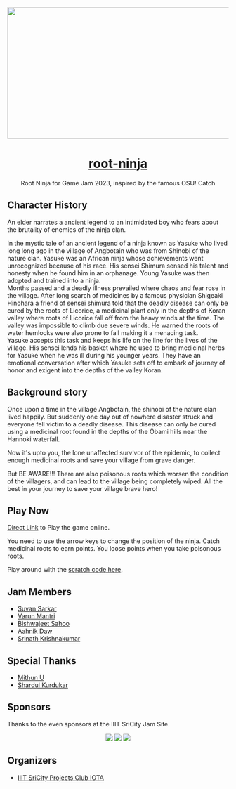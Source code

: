 

<img src="https://user-images.githubusercontent.com/113375039/216830920-fb768135-eb4b-4b81-8532-2237c0293653.png" height="300" width="1080">
<h1 align="center"> <a href="https://ping0ms.github.io/root-ninja/">root-ninja </h1></a> </h1>

<p align="center">Root Ninja for Game Jam 2023, inspired by the famous OSU! Catch</p>

## Character History

An elder narrates a ancient legend to an intimidated boy who fears about the brutality of enemies of the ninja clan.

In the mystic tale of an ancient legend of a ninja known as Yasuke who lived long long ago in the village of Angbotain who was from Shinobi of the nature clan. Yasuke was an African ninja whose achievements went unrecognized because of his race. His sensei Shimura sensed his talent and honesty when he found him in an orphanage. Young Yasuke was then adopted and trained into a ninja. </br>
Months passed and a deadly illness prevailed where chaos and fear rose in the village. After long search of medicines by a famous physician Shigeaki Hinohara a friend of sensei shimura told that the deadly disease can only be cured by the roots of Licorice, a medicinal plant only in the depths of Koran valley where roots of Licorice fall off from the heavy winds at the time. The valley was impossible to climb due severe winds. He warned the roots of water hemlocks were also prone to fall making it a menacing task. </br>
Yasuke accepts this task and keeps his life on the line for the lives of the village. His sensei lends his basket where he used to bring medicinal herbs for Yasuke when he was ill during his younger years. They have an emotional conversation after which Yasuke sets off to embark of journey of honor and exigent into the depths of the valley Koran.

## Background story

Once upon a time in the village Angbotain, the shinobi of the nature clan lived happily. But suddenly one day out of nowhere disaster struck and everyone fell victim to a deadly disease. This disease can only be cured using a medicinal root found in the depths of the Ōbami hills near the Hannoki waterfall.

Now it's upto you, the lone unaffected survivor of the epidemic, to collect enough medicinal roots and save your village from grave danger.

But BE AWARE!!! There are also poisonous roots which worsen the condition of the villagers, and can lead to the village being completely wiped. All the best in your journey to save your village brave hero!

## Play Now

[Direct Link](https://ping0ms.github.io/root-ninja/play.html) to Play the game online.

You need to use the arrow keys to change the position of the ninja. Catch medicinal roots to earn points. You loose points when you take poisonous roots.

Play around with the [scratch code here](https://scratch.mit.edu/projects/798920733). 

## Jam Members

- [Suvan Sarkar](https://www.linkedin.com/in/suvan-sarkar-b1438017a/)
- [Varun Mantri](https://www.linkedin.com/in/varun-mantri-52256b239/)
- [Bishwajeet Sahoo](https://www.linkedin.com/in/bishwajeet-sahoo/)
- [Aahnik Daw](https://www.linkedin.com/in/aahnik/)
- [Srinath Krishnakumar](https://www.linkedin.com/in/srinath-krishnakumar-677533262/)

## Special Thanks

- [Mithun U](https://github.com/kratos-750)
- [Shardul Kurdukar](https://github.com/fresauce)

## Sponsors

Thanks to the even sponsors at the IIIT SriCity Jam Site. </br>
<div align="center">
<a href="https://www.lavazza.in/en.html"><img src="https://user-images.githubusercontent.com/113375039/216828014-d8b2c8f3-1f25-4af5-89e2-e31afa10ff8d.png"></a>
<a href="https://www.tataconsumer.com/brands/foods/tata-sampann-yumside"><img src="https://user-images.githubusercontent.com/113375039/216828016-6f3cee46-60d8-4694-bf73-3a47c24757de.png"></a>
<a href="https://www.pepsi.com/"><img src="https://user-images.githubusercontent.com/113375039/216828018-9d0d359c-cbd6-403b-bbff-dd5690ae2d6e.png"></a>
</div>

## Organizers

- [IIIT SriCity Projects Club IOTA](https://www.linkedin.com/company/iota-iiits/)

